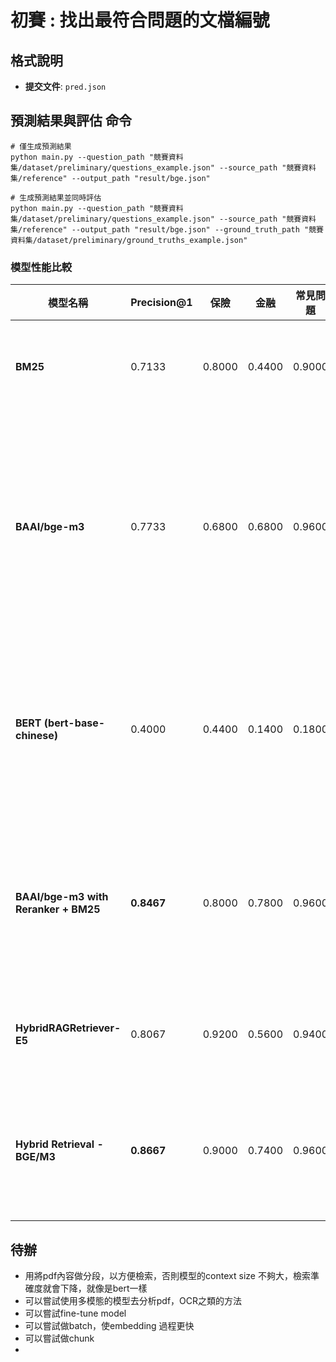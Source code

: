 # 初賽 : 找出最符合問題的文檔編號

## 格式說明

- **提交文件**: `pred.json`


## 預測結果與評估 命令
```shell
# 僅生成預測結果
python main.py --question_path "競賽資料集/dataset/preliminary/questions_example.json" --source_path "競賽資料集/reference" --output_path "result/bge.json"

# 生成預測結果並同時評估
python main.py --question_path "競賽資料集/dataset/preliminary/questions_example.json" --source_path "競賽資料集/reference" --output_path "result/bge.json" --ground_truth_path "競賽資料集/dataset/preliminary/ground_truths_example.json"
```


### 模型性能比較

| 模型名稱                     | Precision@1 | 保險      | 金融      | 常見問題  | 描述                                                                                           |
|------------------------------|-------------|-----------|-----------|-----------|------------------------------------------------------------------------------------------------|
| **BM25**                     | 0.7133      | 0.8000    | 0.4400    | 0.9000    | 基於TF-IDF的檢索模型，保險方面的表現特別好，值得深入探討 |
| **BAAI/bge-m3**              | 0.7733      | 0.6800    | 0.6800    | 0.9600    | bge-m3 嵌入模型，根據相似度找出最佳文檔編號。bge-m3 的序列長度為 8192 tokens，能更好地處理長文本。試過加入 Prompt 效果都沒有比較好。                        |
| **BERT (bert-base-chinese)** | 0.4000      | 0.4400    | 0.1400    | 0.1800    | Bert-base-chinese 模型進行預測，表現不如 BM25 和 bge-m3，推測原因為 BERT 的上下文窗口限制。                            |
| **BAAI/bge-m3 with Reranker + BM25** | **0.8467**      | 0.8000    | 0.7800    | 0.9600    | bge-m3搭配reranker在金融方面的表現不錯，在保險的方面採用BM25，這樣hybrid的方式大幅度增加了precision。                            |
| **HybridRAGRetriever-E5**             | 0.8067      | 0.9200    | 0.5600    | 0.9400    | 在保險和常見問題類別表現優異，但金融類別仍有改進空間。                            |
| **Hybrid Retrieval - BGE/M3**         | **0.8667**  | 0.9000    | 0.7400    | 0.9600    | 結合多種檢索策略的方法，在所有類別都達到了不錯的平衡，特別是在金融類別有明顯提升。                            |


## 待辦
- 用將pdf內容做分段，以方便檢索，否則模型的context size 不夠大，檢索準確度就會下降，就像是bert一樣
- 可以嘗試使用多模態的模型去分析pdf，OCR之類的方法
- 可以嘗試fine-tune model
- 可以嘗試做batch，使embedding 過程更快
- 可以嘗試做chunk
-
